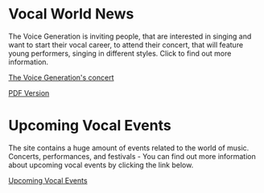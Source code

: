 <h1>Vocal World News</h1>
The Voice Generation is inviting people, that are interested in singing and want to start their vocal career, to attend their concert, that will feature young performers, singing in different styles. Click to find out more information.

<p><a href="/Basic Web Design/Aryana Sotty assignement.html" target="_self">The Voice Generation's concert</a><p/>
<p><a href="/Basic Web Design/documents/aryanasotty.pdf" target="_self">PDF Version</a></p>   
<h1>Upcoming Vocal Events</h1> 
  The site contains a huge amount of events related to the world of music. Concerts, performances, and festivals - You can find out more information about upcoming vocal events by clicking the link below.
  
  <p><a href="https://www.songkick.com" target="_blank">Upcoming Vocal Events</a></p>
